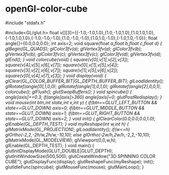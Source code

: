 # openGl-color-cube

#include "stdafx.h"

#include<GL/glut.h>
float v[][3]={{-1.0,-1.0,1.0},{1.0,-1.0,1.0},{1.0,1.0,1.0},{-1.0,1.0,1.0},{-1.0,-1.0,-1.0},{1.0,-1.0,-1.0},{1.0,1.0,-1.0},{-1.0,1.0,-1.0}};
float angle[]={0.0,0.0,0.0};
int axis=2;
void square(float *a,float *b,float *c,float *d)
{
	glBegin(GL_QUADS);
	glColor3fv(a);
	glVertex3fv(a);
	glColor3fv(b);
	glVertex3fv(b);
	glColor3fv(c);
	glVertex3fv(c);
	glColor3fv(d);
	glVertex3fv(d);
	glEnd();
}
void colorcube(void)
{
	square(v[0],v[1],v[2],v[3]);
	square(v[4],v[5],v[6],v[7]);
	square(v[0],v[1],v[5],v[4]);
	square(v[3],v[2],v[6],v[7]);
	square(v[1],v[5],v[6],v[2]);
	square(v[0],v[4],v[7],v[3]);
}
void display(void)
{
	glClear(GL_COLOR_BUFFER_BIT|GL_DEPTH_BUFFER_BIT);
	glLoadIdentity();
	glRotatef(angle[0],1,0,0);
	glRotatef(angle[1],0,1,0);
	glRotatef(angle[2],0,0,1);
	colorcube();
	glFlush();
	glutSwapBuffers();
}
void spincube()
{
	angle[axis]+=0.3;
	if(angle[axis]>360)
		angle[axis]=0;
	glutPostRedisplay();
}
void mouse(int btn,int state,int x,int y)
{
	if(btn==GLUT_LEFT_BUTTON && state==GLUT_DOWN)
		axis=0;
	if(btn==GLUT_MIDDLE_BUTTON && state==GLUT_DOWN)
		axis=1;
	if(btn==GLUT_RIGHT_BUTTON && state==GLUT_DOWN)
		axis=2;
}
void init()
{
	glClearColor(0.0,0.0,0.0,1.0);
	glEnable(GL_DEPTH_TEST);
}
void myReshape(int w,int h)
{
	glMatrixMode(GL_PROJECTION);
	glLoadIdentity();
	if(w<=h)
		glOrtho(-2,2,-2*h/w,2*h/w,-10,10);
	else
	glOrtho(-2*w/h,2*w/h,-2,2,-10,10);
	glMatrixMode(GL_MODELVIEW);
	glViewport(0,0,w,h);
	glEnable(GL_DEPTH_TEST);
}
void main()
{
	glutInitDisplayMode(GLUT_DOUBLE|GLUT_DEPTH);
	glutInitWindowSize(500,500);
	glutCreateWindow("3D SPINNING COLOR CUBE");
	glutDisplayFunc(display);
	glutReshapeFunc(myReshape);
	init();
	glutIdleFunc(spincube);
	glutMouseFunc(mouse);
	glutMainLoop();
}

